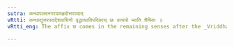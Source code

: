 ```yaml
---
sutra: कन्थापलदनगरग्रामह्रदोत्तरपदात्
vRtti: कन्थाद्युत्तरपदाद्देशवाचिनो वृद्धात्प्रातिपदिकाच् छः प्रत्ययो भवति शैषिकः ॥
vRtti_eng: The affix छ comes in the remaining senses after the _Vriddha_ words, having the words _kantha_, _palada_, _nagara_, _grama_ and _hrada_, as second terms.

---
```

